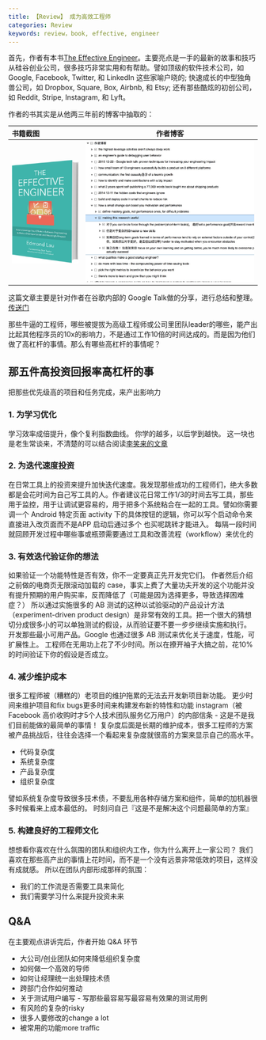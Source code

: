 ```yaml
---
title: 【Review】 成为高效工程师
categories: Review
keywords: review，book, effective, engineer
---
```


首先，作者有本书[The Effective Engineer](https://www.theeffectiveengineer.com/book/sample-chapter)。主要亮点是一手的最新的故事和技巧从硅谷创业公司，很多技巧非常实用和有帮助。譬如顶级的软件技术公司，如 Google, Facebook, Twitter, 和 LinkedIn 这些家喻户晓的; 快速成长的中型独角兽公司，如 Dropbox, Square, Box, Airbnb, 和 Etsy; 还有那些酷炫的初创公司，如 Reddit, Stripe, Instagram, 和 Lyft。

作者的书其实是从他两三年前的博客中抽取的：

| 书籍截图 | 作者博客  | 
| :------------ |:---------------:| 
|![xxx](../images/14590483119349.jpg)| ![xxx](../images/14590482229470.jpg)|

这篇文章主要是针对作者在谷歌内部的 Google Talk做的分享，进行总结和整理。[传送门]( https://www.youtube.com/watch?v=BnIz7H5ruy0)

那些牛逼的工程师，哪些被提拔为高级工程师或公司里团队leader的哪些，能产出比起其他程序员的10x的影响力，不是通过工作10倍的时间达成的。而是因为他们做了高杠杆的事情。那么有哪些高杠杆的事情呢？

## 那五件高投资回报率高杠杆的事
把那些优先级高的项目和任务完成，来产出影响力

### 1. 为学习优化

学习效率成倍提升，像个复利指数曲线。
你学的越多，以后学到越快。
这一块也是老生常谈来，不清楚的可以结合阅读[李笑来的文章](http://mp.weixin.qq.com/s?__biz=MzAxNzI4MTMwMw==&mid=401199907&idx=1&sn=0d5395ca0f0737afefc72a48c7ecd278&scene=21#wechat_redirect)

### 2. 为迭代速度投资

在日常工具上的投资来提升加快迭代速度。我发现那些成功的工程师们，绝大多数都是会花时间为自己写工具的人。作者建议花日常工作1/3的时间去写工具，那些用于监控，用于让调试更容易的，用于把多个系统粘合在一起的工具。譬如你需要调一个 Android 特定页面 activity 下的具体按钮的逻辑，你可以写个启动命令来直接进入改页面而不是APP 启动后通过多个 也买呢跳转才能进入。
每隔一段时间就回顾开发过程中哪些事或瓶颈需要通过工具和改善流程（workflow）来优化的

### 3. 有效迭代验证你的想法

如果验证一个功能特性是否有效，你不一定要真正先开发完它们。
作者然后介绍之前做的电商页无限滚动加载的 case，事实上费了大量功夫开发的这个功能并没有提升预期的用户购买率，反而降低了（可能是因为选择更多，导致选择困难症？）
所以通过实施很多的 AB 测试的这种以试验驱动的产品设计方法（experiment-driven product design）是非常有效的工具。把一个很大的猜想切分成很多小的可以单独测试的假设，从而验证要不要一步步继续实施和执行。
开发那些最小可用产品。Google 也通过很多 AB 测试来优化关于速度，性能，可扩展性上。
工程师在无用功上花了不少时间。所以在撩开袖子大搞之前，花10%的时间验证下你的假设是否成立。

### 4. 减少维护成本

很多工程师被（糟糕的）老项目的维护拖累的无法去开发新项目新功能。
更少时间来维护项目和fix bugs更多时间来构建发布新的特性和功能
instagram（被 Facebook 高价收购时才5个人技术团队服务亿万用户）的内部信条 - 这是不是我们目前能做的最简单的事情！
复杂度后面是长期的维护成本，很多工程师的方案被产品挑战后，往往会选择一个看起来复杂度就很高的方案来显示自己的高水平。

- 代码复杂度
- 系统复杂度
- 产品复杂度
- 组织复杂度

譬如系统复杂度导致很多技术债，不要乱用各种存储方案和组件，简单的加机器很多时候看来上成本最低的。
时刻问自己『这是不是解决这个问题最简单的方案』


### 5. 构建良好的工程师文化

想想看你喜欢在什么氛围的团队和组织内工作，你为什么离开上一家公司？
我们喜欢在那些高产出的事情上花时间，而不是一个没有远景非常低效的项目，这样没有成就感。
所以在团队内部形成那样的氛围：

- 我们的工作流是否需要工具来简化
- 我们需要学习什么来提升投资未来

## Q&A

在主要观点讲诉完后，作者开始 Q&A 环节

- 大公司/创业团队如何来降低组织复杂度
- 如何做一个高效的导师
- 如何让经理统一出处理技术债
- 跨部门合作如何推动
- 关于测试用户编写 - 写那些最容易写最容易有效果的测试用例
 - 有风险的复杂的risky
 - 很多人要修改的change a lot
 - 被常用的功能more traffic

